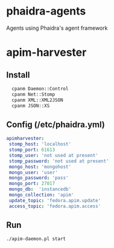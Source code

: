 # phaidra-agents
Agents using Phaidra's agent framework

# apim-harvester

## Install

```bash
  cpanm Daemon::Control
  cpanm Net::Stomp
  cpanm XML::XML2JSON
  cpanm JSON::XS
```

## Config (/etc/phaidra.yml)

```yml
apimharvester:
 stomp_host: 'localhost'
 stomp_port: 61613
 stomp_user: 'not used at present'
 stomp_password: 'not used at present'
 mongo_host: 'mongohost'
 mongo_user: 'user'
 mongo_password: 'pass'
 mongo_port: 27017
 mongo_db:  'instancedb'
 mongo_collection: 'apim' 
 update_topic: 'fedora.apim.update'
 access_topic: 'fedora.apim.access'
```

## Run

```bash
./apim-daemon.pl start
```

